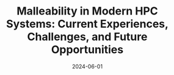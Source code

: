 ---
title: "Malleability in Modern HPC Systems: Current Experiences, Challenges, and Future Opportunities"
collection: publications
permalink: /publication/2024-06-01-Malleability-in-Modern-HPC-Systems-Current-Experiences-Challenges-and-Future-Opportunities
type: "journal"
excerpt: 'Conference Name: IEEE Transactions on Parallel and Distributed Systems'
date: 2024-06-01
venue: '<em>IEEE Transactions on Parallel and Distributed Systems</em>, pp. 1--14'
paperurl: 'https://doi.org/10.1109/TPDS.2024.3406764'
citation: ' A. Tarraf,  M. Schreiber,  A. Cascajo,  J. Besnard,  M. Vef,  D. Huber,  S. Happ,  A. Brinkmann,  D. Singh,  H. Hoppe,  A. Miranda,  A. Peña,  R. Machado,  M. Gasulla,  M. Schulz,  P. Carpenter,  S. Pickartz,  T. Rotaru,  <strong>S. Iserte</strong>,  V. Lopez,  J. Ejarque,  H. Sirwani, and  F. Wolf, &quot;Malleability in Modern HPC Systems: Current Experiences, Challenges, and Future Opportunities.&quot; <em>IEEE Transactions on Parallel and Distributed Systems</em>, pp. 1--14, Jun. 2024. ISSN: 1558-2183.'
---